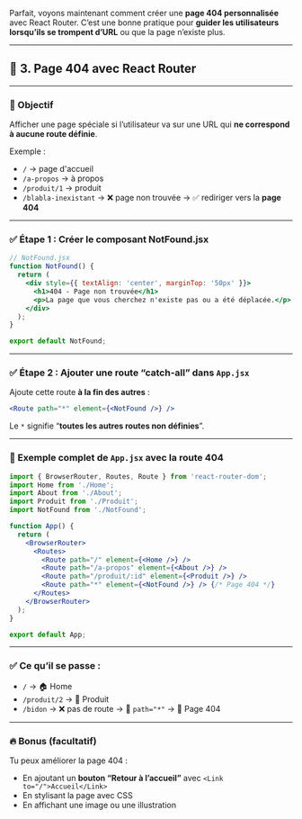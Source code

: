 Parfait, voyons maintenant comment créer une **page 404 personnalisée** avec React Router. C’est une bonne pratique pour **guider les utilisateurs lorsqu’ils se trompent d’URL** ou que la page n’existe plus.

---

## 🔹 3. Page 404 avec React Router

---

### 🔧 Objectif

Afficher une page spéciale si l’utilisateur va sur une URL qui **ne correspond à aucune route définie**.

Exemple :

* `/` → page d'accueil
* `/a-propos` → à propos
* `/produit/1` → produit
* `/blabla-inexistant` → ❌ page non trouvée → ✅ rediriger vers la **page 404**

---

### ✅ Étape 1 : Créer le composant NotFound.jsx

```jsx
// NotFound.jsx
function NotFound() {
  return (
    <div style={{ textAlign: 'center', marginTop: '50px' }}>
      <h1>404 - Page non trouvée</h1>
      <p>La page que vous cherchez n'existe pas ou a été déplacée.</p>
    </div>
  );
}

export default NotFound;
```

---

### ✅ Étape 2 : Ajouter une route “catch-all” dans `App.jsx`

Ajoute cette route **à la fin des autres** :

```jsx
<Route path="*" element={<NotFound />} />
```

Le `*` signifie “**toutes les autres routes non définies**”.

---

### 🧩 Exemple complet de `App.jsx` avec la route 404

```jsx
import { BrowserRouter, Routes, Route } from 'react-router-dom';
import Home from './Home';
import About from './About';
import Produit from './Produit';
import NotFound from './NotFound';

function App() {
  return (
    <BrowserRouter>
      <Routes>
        <Route path="/" element={<Home />} />
        <Route path="/a-propos" element={<About />} />
        <Route path="/produit/:id" element={<Produit />} />
        <Route path="*" element={<NotFound />} /> {/* Page 404 */}
      </Routes>
    </BrowserRouter>
  );
}

export default App;
```

---

### ✅ Ce qu’il se passe :

* `/` → 🏠 Home
* `/produit/2` → 🛒 Produit
* `/bidon` → ❌ pas de route → 🎯 `path="*"` → 🛑 Page 404

---

### 🔥 Bonus (facultatif)

Tu peux améliorer la page 404 :

* En ajoutant un **bouton “Retour à l’accueil”** avec `<Link to="/">Accueil</Link>`
* En stylisant la page avec CSS
* En affichant une image ou une illustration


